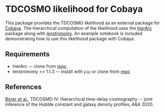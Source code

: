 # TDCOSMO likelihood for Cobaya

This package provides the TDCOSMO likelihood as an external package for [Cobaya](https://cobaya.readthedocs.io/en/latest/index.html). The hierarchical computation of the likelihood uses the [hierArc](https://hierarc.readthedocs.io/en/latest/) package along with [lenstronomy](https://lenstronomy.readthedocs.io/en/latest/). An example notebook is included demonstrating how to use this likelihood package with Cobaya.

## Requirements
 * hierArc -- clone from [repo](https://github.com/sibirrer/hierArc)
 * lenstronomy >= 1.1.3 -- install with `pip` or clone from [repo](https://github.com/lenstronomy/lenstronomy/tree/main)

## References

[Birrer et al.](https://arxiv.org/abs/2007.02941), TDCOSMO IV: Hierarchical time-delay cosmography -- joint
inference of the Hubble constant and galaxy density profiles, A&A 2020.
